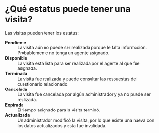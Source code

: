 # ¿Qué estatus puede tener una visita?

Las visitas pueden tener los estatus:

<dl>
  <dt><strong>Pendiente</strong></dt>
  <dd>La visita aún no puede ser realizada porque le falta información. Probablemente no tenga un agente asignado.</dd>
  <dt><strong>Disponible</strong></dt>
  <dd>La visita está lista para ser realizada por el agente al que fue asignada.</dd>
  <dt><strong>Terminada</strong></dt>
  <dd>La visita fue realizada y puede consultar las respuestas del cuestionario relacionado.</dd>
  <dt><strong>Cancelada</strong></dt>
  <dd>La visita fue cancelada por algún administrador y ya no puede ser realizada.</dd>
  <dt><strong>Expirada</strong></dt>
  <dd>El tiempo asignado para la visita terminó.</dd>
  <dt><strong>Actualizada</strong></dt>
  <dd>Un administrador modificó la visita, por lo que existe una nueva con los datos actualizados y esta fue invalidada.</dd>
</dl>
